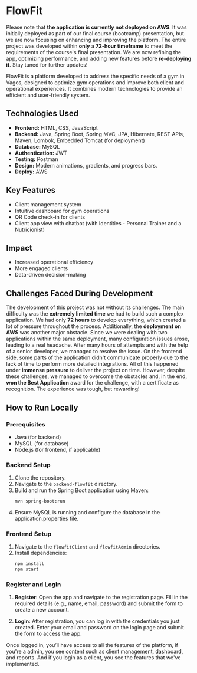 # FlowFit

Please note that **the application is currently not deployed on AWS**. It was initially deployed as part of our final course (bootcamp) presentation, but we are now focusing on enhancing and improving the platform. The entire project was developed within **only** a **72-hour timeframe** to meet the requirements of the course's final presentation. We are now refining the app, optimizing performance, and adding new features before **re-deploying it**. Stay tuned for further updates!

FlowFit is a platform developed to address the specific needs of a gym in Vagos, designed to optimize gym operations and improve both client and operational experiences. It combines modern technologies to provide an efficient and user-friendly system.

## Technologies Used
- **Frontend:** HTML, CSS, JavaScript
- **Backend:** Java, Spring Boot, Spring MVC, JPA, Hibernate, REST APIs, Maven, Lombok, Embedded Tomcat (for deployment)
- **Database:** MySQL
- **Authentication:** JWT
- **Testing:** Postman
- **Design:** Modern animations, gradients, and progress bars.
- **Deploy:** AWS

## Key Features
- Client management system
- Intuitive dashboard for gym operations
- QR Code check-in for clients
- Client app view with chatbot (with Identities - Personal Trainer and a Nutricionist)

## Impact
- Increased operational efficiency
- More engaged clients
- Data-driven decision-making

## Challenges Faced During Development

The development of this project was not without its challenges. The main difficulty was the **extremely limited time** we had to build such a complex application. We had only **72 hours** to develop everything, which created a lot of pressure throughout the process. Additionally, the **deployment on AWS** was another major obstacle. Since we were dealing with two applications within the same deployment, many configuration issues arose, leading to a real headache. After many hours of attempts and with the help of a senior developer, we managed to resolve the issue. On the frontend side, some parts of the application didn't communicate properly due to the lack of time to perform more detailed integrations. All of this happened under **immense pressure** to deliver the project on time. However, despite these challenges, we managed to overcome the obstacles and, in the end, **won the Best Application** award for the challenge, with a certificate as recognition. The experience was tough, but rewarding!


## How to Run Locally

### Prerequisites
- Java (for backend)
- MySQL (for database)
- Node.js (for frontend, if applicable)

### Backend Setup
1. Clone the repository.
2. Navigate to the `backend-flowfit` directory.
4. Build and run the Spring Boot application using Maven:
   ```bash
   mvn spring-boot:run
5. Ensure MySQL is running and configure the database in the application.properties file.

### Frontend Setup
1. Navigate to the `flowfitClient` and `flowfitAdmin` directories.
2. Install dependencies:
   ```bash
   npm install
   npm start

### Register and Login

1. **Register**: Open the app and navigate to the registration page. Fill in the required details (e.g., name, email, password) and submit the form to create a new account.

2. **Login**: After registration, you can log in with the credentials you just created. Enter your email and password on the login page and submit the form to access the app.

Once logged in, you’ll have access to all the features of the platform, if you're a admin, you see content such as client management, dashboard, and reports. And if you login as a client, you see the features that we've implemented.

